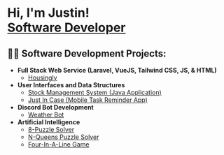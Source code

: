 <h1>Hi, I'm Justin! <br/><a href="https://github.com/justintho">Software Developer</a></h1>

<h2>👨‍💻 Software Development Projects:</h2>

- <b>Full Stack Web Service (Laravel, VueJS, Tailwind CSS, JS, & HTML)</b>
  - [Housingly](https://github.com/joshmadakor1/4chan-Image-Analysis-Middleware-C964)
- <b>User Interfaces and Data Structures</b>
  - [Stock Management System (Java Application)](https://github.com/joshmadakor1/Sentinel-Lab)
  - [Just In Case (Mobile Task Reminder App)](https://github.com/joshmadakor1/Jwipe.PowerShell)
- <b>Discord Bot Development</b>
  - [Weather Bot](https://github.com/joshmadakor1/Package-Delivery-Pathfinding-Algorithm)
- <b>Artificial Intelligence</b>
  - [8-Puzzle Solver](https://github.com/joshmadakor1/EncrypterPOC)
  - [N-Queens Puzzle Solver](https://github.com/joshmadakor1/DecrypterPOC)
  - [Four-In-A-Line Game](https://github.com/joshmadakor1/Key-Logger-With-Email)
